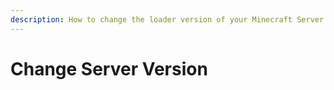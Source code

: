 ```yaml
---
description: How to change the loader version of your Minecraft Server on MCST
---
```


# Change Server Version

